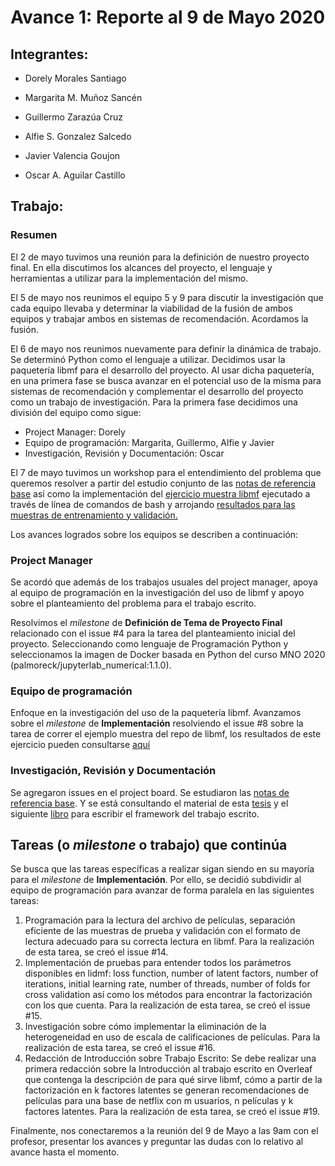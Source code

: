 # Avance 1: Reporte al 9 de Mayo 2020

## Integrantes:

* Dorely Morales Santiago

* Margarita M. Muñoz Sancén

* Guillermo Zarazúa Cruz

* Alfie S. Gonzalez Salcedo

* Javier Valencia Goujon

* Oscar A. Aguilar Castillo

## Trabajo: 

### Resumen

El 2 de mayo tuvimos una reunión para la definición de nuestro proyecto final. En ella discutimos los alcances del proyecto, el lenguaje y herramientas a utilizar para la implementación del mismo. 

El 5 de mayo nos reunimos el equipo 5 y 9 para discutir la investigación que cada equipo llevaba y determinar la viabilidad de la fusión de ambos equipos y trabajar ambos en sistemas de recomendación. Acordamos la fusión.

El 6 de mayo nos reunimos nuevamente para definir la dinámica de trabajo. Se determinó Python como el lenguaje a utilizar. Decidimos usar la paquetería libmf para el desarrollo del proyecto. Al usar dicha paquetería, en una primera fase se busca avanzar en el potencial uso de la misma para sistemas de recomendación y complementar el desarrollo del proyecto como un trabajo de investigación.
Para la primera fase decidimos una división del equipo como sigue:

* Project Manager: Dorely
* Equipo de programación: Margarita, Guillermo, Alfie y Javier
* Investigación, Revisión y Documentación: Oscar

El 7 de mayo tuvimos un workshop para el entendimiento del problema que queremos resolver a partir del estudio conjunto de las [notas de referencia base](https://heuristic-bhabha-ae33da.netlify.app/sistemas-de-recomendaci%C3%B3n-y-filtrado-colaborativo.html) así como la implementación del [ejercicio muestra libmf](https://github.com/DorelyMS/proyecto-final-equipo5-mno-2020-1/tree/master/Implementaci%C3%B3n/Ejemplo0_libmf) ejecutado a través de línea de comandos de bash y arrojando [resultados para las muestras de entrenamiento y validación.](https://github.com/DorelyMS/proyecto-final-equipo5-mno-2020-1/blob/master/Implementaci%C3%B3n/Ejemplo0_libmf/salida_ejemplo_inicial.txt)

Los avances logrados sobre los equipos se describen a continuación:

### Project Manager

Se acordó que además de los trabajos usuales del project manager, apoya al equipo de programación en la investigación del uso de libmf y apoyo sobre el planteamiento del problema para el trabajo escrito.

Resolvimos el *milestone* de **Definición de Tema de Proyecto Final** relacionado con el issue #4 para la tarea del planteamiento inicial del proyecto. Seleccionando como lenguaje de Programación Python y seleccionamos la imagen de Docker basada en Python del curso MNO 2020 (palmoreck/jupyterlab_numerical:1.1.0).

### Equipo de programación

Enfoque en la investigación del uso de la paquetería libmf.
Avanzamos sobre el *milestone* de **Implementación** resolviendo el issue #8 sobre la tarea de correr el ejemplo muestra del repo de libmf, los resultados de este ejercicio pueden consultarse [aquí](https://github.com/DorelyMS/proyecto-final-equipo5-mno-2020-1/tree/master/Implementaci%C3%B3n/Ejemplo0_libmf)


### Investigación, Revisión y Documentación

Se agregaron issues en el project board. Se estudiaron las [notas de referencia base](https://heuristic-bhabha-ae33da.netlify.app/sistemas-de-recomendaci%C3%B3n-y-filtrado-colaborativo.html). Y se está consultando el material de esta [tesis](https://mariobecerra.github.io/files/school_projects/tesis_lma.pdf) y el siguiente [libro](https://rd.springer.com/book/10.1007%2F978-3-319-29659-3) para escribir el framework del trabajo escrito.

## Tareas (o *milestone* o trabajo) que continúa

Se busca que las tareas específicas a realizar sigan siendo en su mayoría para el *milestone* de **Implementación**. Por ello, se decidió subdividir al equipo de programación para avanzar de forma paralela en las siguientes tareas:

1. Programación para la lectura del archivo de películas, separación eficiente de las muestras de prueba y validación con el formato de lectura adecuado para su correcta lectura en libmf. Para la realización de esta tarea, se creó el issue #14.
2. Implementación de pruebas para entender todos los parámetros disponibles en lidmf: loss function, number of latent factors, number of iterations, initial learning rate, number of threads, number of folds for cross validation así como los métodos para encontrar la factorización con los que cuenta. Para la realización de esta tarea, se creó el issue #15.
3. Investigación sobre cómo implementar la eliminación de la heterogeneidad en uso de escala de calificaciones de películas. Para la realización de esta tarea, se creó el issue #16.
4. Redacción de Introducción sobre Trabajo Escrito: Se debe realizar una primera redacción sobre la Introducción al trabajo escrito en Overleaf que contenga la descripción de para qué sirve libmf, cómo a partir de la factorización en k factores latentes se generan recomendaciones de películas para una base de netflix con m usuarios, n películas y k factores latentes. Para la realización de esta tarea, se creó el issue #19.

Finalmente, nos conectaremos a la reunión del 9 de Mayo a las 9am con el profesor, presentar los avances y preguntar las dudas con lo relativo al avance hasta el momento.
